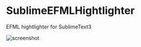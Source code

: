 # SublimeEFMLHightlighter
EFML hightlighter for SublimeText3

![screenshot](https://cloud.githubusercontent.com/assets/10512422/24355050/050b34f2-1327-11e7-98f2-8f6fbfc4e07e.png)
